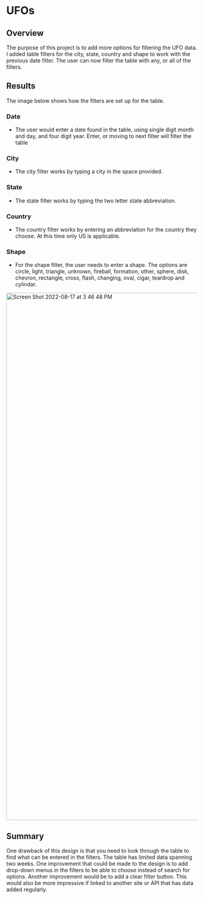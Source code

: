 # UFOs

## Overview

The purpose of this project is to add more options for filtering the UFO data. I added table filters for the city, state, country and shape to work with the previous date filter. The user can now filter the table with any, or all of the filters.

## Results

The image below shows how the filters are set up for the table.
### Date
* The user would enter a date found in the table, using single digit month and day, and four digit year.  Enter, or moving to next filter will filter the table

### City
* The city filter works by typing a city in the space provided.

### State
* The state filter works by typing the two letter state abbreviation.

### Country 
* The country filter works by entering an abbreviation for the country they choose. At this time only US is applicable.

### Shape
* For the shape filter, the user needs to enter a shape. The options are circle, light, triangle, unknown, fireball, formation, other, sphere, disk, chevron, rectangle, cross, flash, changing, oval, cigar, teardrop and cylindar.

<img width="1388" alt="Screen Shot 2022-08-17 at 3 46 48 PM" src="https://user-images.githubusercontent.com/106006911/185239977-7389587d-d823-4294-9599-7eb6137a7c75.png">


## Summary

One drawback of this design is that you need to look through the table to find what can be entered in the filters.  The table has limited data spanning two weeks. One improvement that could be made to the design is to add drop-down menus in the filters to be able to choose instead of search for options. Another improvement would be to add a clear filter button. This would also be more impressive if linked to another site or API that has data added regularly.
